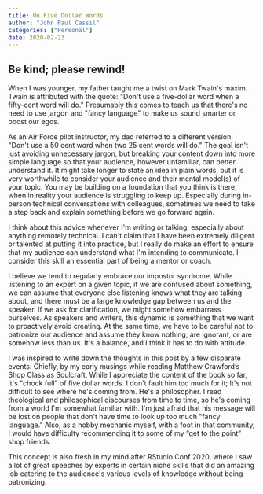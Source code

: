 ```yaml
---
title: On Five Dollar Words
author: "John Paul Cassil"
categories: ["Personal"]
date: 2020-02-23
---
```



## Be kind; please rewind!

When I was younger, my father taught me a twist on Mark Twain's maxim.  Twain is attributed with the quote: "Don't use a five-dollar word when a fifty-cent word will do."  Presumably this comes to teach us that there's no need to use jargon and "fancy language" to make us sound smarter or boost our egos.

As an Air Force pilot instructor, my dad referred to a different version: "Don't use a 50 cent word when two 25 cent words will do."  The goal isn't just avoiding unnecessary jargon, but breaking your content down into more simple language so that your audience, however unfamiliar, can better understand it.  It might take longer to state an idea in plain words, but it is very worthwhile to consider your audience and their mental model(s) of your topic.  You may be building on a foundation that you think is there, when in reality your audience is struggling to keep up.  Especially during in-person technical conversations with colleagues, sometimes we need to take a step back and explain something before we go forward again.

I think about this advice whenever I'm writing or talking, especially about anything remotely technical.  I can't claim that I have been extremely diligent or talented at putting it into practice, but I really do make an effort to ensure that my audience can understand what I'm intending to communicate.  I consider this skill an essential part of being a mentor or coach.

I believe we tend to regularly embrace our impostor syndrome.  While listening to an expert on a given topic, if we are confused about something, we can assume that everyone else listening knows what they are talking about, and there must be a large knowledge gap between us and the speaker.  If we ask for clarification, we might somehow embarrass ourselves.  As speakers and writers, this dynamic is something that we want to proactively avoid creating.  At the same time, we have to be careful not to patronize our audience and assume they know nothing, are ignorant, or are somehow less than us.  It's a balance, and I think it has to do with attitude.

I was inspired to write down the thoughts in this post by a few disparate events:  Chiefly, by my early musings while reading Matthew Crawford’s Shop Class as Soulcraft.  While I appreciate the content of the book so far, it's "chock full" of five dollar words.  I don't fault him too much for it; It's not difficult to see where he's coming from. He's a philosopher. I read theological and philosophical discourses from time to time, so he's coming from a world I'm somewhat familiar with.  I'm just afraid that his message will be lost on people that don't have time to look up too much "fancy language."  Also, as a hobby mechanic myself, with a foot in that community, I would have difficulty recommending it to some of my “get to the point” shop friends.

This concept is also fresh in my mind after RStudio Conf 2020, where I saw a lot of great speeches by experts in certain niche skills that did an amazing job catering to the audience's various levels of knowledge without being patronizing.